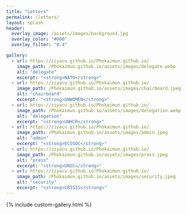 ```yaml
---
title: "Letters"
permalink: /letters/
layout: splash
header:
  overlay_image: /assets/images/background.jpg
  overlay_color: "#000"
  overlay_filter: "0.4"

gallery:
  - url: https://ziyacu.github.io/Phokaimun.github.io/
    image_path: /Phokaimun.github.io/assets/images/delegate.webp
    alt: "delegate"
    excerpt: "<strong>NATO</strong>"
  - url: https://ziyacu.github.io/Phokaimun.github.io/
    image_path: /Phokaimun.github.io/assets/images/chairboard.jpeg
    alt: "chairboard"
    excerpt: "<strong>UNWOMEN</strong>"
  - url: https://ziyacu.github.io/Phokaimun.github.io/
    image_path: /Phokaimun.github.io/assets/images/delegation.webp
    alt: "delegation"
    excerpt: "<strong>UNHCR</strong>"
  - url: https://ziyacu.github.io/Phokaimun.github.io/
    image_path: /Phokaimun.github.io/assets/images/admin.jpeg
    alt: "admin"
    excerpt: "<strong>ECOSOC</strong>"
  - url: https://ziyacu.github.io/Phokaimun.github.io/
    image_path: /Phokaimun.github.io/assets/images/press.jpeg
    alt: "press"
    excerpt: "<strong>UNSC</strong>"
  - url: https://ziyacu.github.io/Phokaimun.github.io/
    image_path: /Phokaimun.github.io/assets/images/security.jpeg
    alt: "security"
    excerpt: "<strong>CRISIS</strong>"
---
```


{% include custom-gallery.html %}
